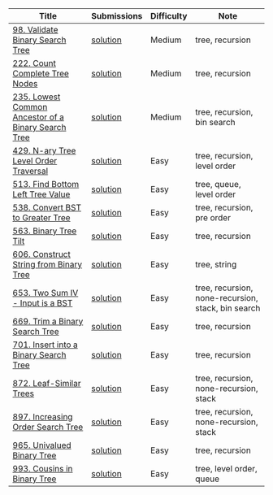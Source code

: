 |Title|Submissions|Difficulty|Note|
|------|------|------|------|
[98. Validate Binary Search Tree](https://leetcode.com/problems/validate-binary-search-tree/)|[solution](https://github.com/zybotian/leetcode/blob/master/src/main/java/tree/IsValidBST.java)|Medium|tree, recursion|
[222. Count Complete Tree Nodes](https://leetcode.com/problems/count-complete-tree-nodes/)|[solution](https://github.com/zybotian/leetcode/blob/master/src/main/java/tree/CountNodes.java)|Medium|tree, recursion|
[235. Lowest Common Ancestor of a Binary Search Tree](https://leetcode.com/problems/lowest-common-ancestor-of-a-binary-search-tree/)|[solution](https://github.com/zybotian/leetcode/blob/master/src/main/java/tree/LowestCommonAncestor.java)|Medium|tree, recursion, bin search|
[429. N-ary Tree Level Order Traversal](https://leetcode.com/problems/n-ary-tree-level-order-traversal/)|[solution](https://github.com/zybotian/leetcode/blob/master/src/main/java/tree/NaryTreeLevelOrder.java)|Easy|tree, recursion, level order|
[513. Find Bottom Left Tree Value](https://leetcode.com/problems/find-bottom-left-tree-value/)|[solution](https://github.com/zybotian/leetcode/blob/master/src/main/java/tree/FindBottomLeftValue.java)|Easy|tree, queue, level order|
[538. Convert BST to Greater Tree](https://leetcode.com/problems/convert-bst-to-greater-tree/)|[solution](https://github.com/zybotian/leetcode/blob/master/src/main/java/tree/ConvertBST.java)|Easy|tree, recursion, pre order|
[563. Binary Tree Tilt](https://leetcode.com/problems/binary-tree-tilt/)|[solution](https://github.com/zybotian/leetcode/blob/master/src/main/java/tree/FindTilt.java)|Easy|tree, recursion|
[606. Construct String from Binary Tree](https://leetcode.com/problems/construct-string-from-binary-tree/)|[solution](https://github.com/zybotian/leetcode/blob/master/src/main/java/tree/Tree2str.java)|Easy|tree, string|
[653. Two Sum IV - Input is a BST](https://leetcode.com/problems/two-sum-iv-input-is-a-bst/)|[solution](https://github.com/zybotian/leetcode/blob/master/src/main/java/tree/FindTarget.java)|Easy|tree, recursion, none-recursion, stack, bin search|
[669. Trim a Binary Search Tree](https://leetcode.com/problems/trim-a-binary-search-tree/)|[solution](https://github.com/zybotian/leetcode/blob/master/src/main/java/tree/TrimBST.java)|Easy|tree, recursion|
[701. Insert into a Binary Search Tree](https://leetcode.com/problems/insert-into-a-binary-search-tree/)|[solution](https://github.com/zybotian/leetcode/blob/master/src/main/java/tree/InsertIntoBST.java)|Easy|tree, recursion|
[872. Leaf-Similar Trees](https://leetcode.com/problems/leaf-similar-trees/)|[solution](https://github.com/zybotian/leetcode/blob/master/src/main/java/tree/LeafSimilar.java)|Easy|tree, recursion, none-recursion, stack|
[897. Increasing Order Search Tree](https://leetcode.com/problems/increasing-order-search-tree/)|[solution](https://github.com/zybotian/leetcode/blob/master/src/main/java/tree/IncreasingBST.java)|Easy|tree, recursion, none-recursion, stack|
[965. Univalued Binary Tree](https://leetcode.com/problems/univalued-binary-tree/)|[solution](https://github.com/zybotian/leetcode/blob/master/src/main/java/tree/IsUnivalTree.java)|Easy|tree, recursion|
[993. Cousins in Binary Tree](https://leetcode.com/problems/cousins-in-binary-tree/)|[solution](https://github.com/zybotian/leetcode/blob/master/src/main/java/tree/IsCousins.java)|Easy|tree, level order, queue|